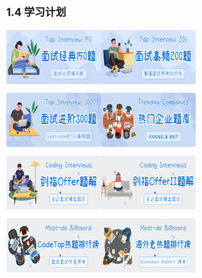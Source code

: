 # 1.4 学习计划

<html>
<div class="plan-box">
  <a href="./top_150_list.html">
    <img class="plan" src="../../../../../assets/image/plan-2.png" alt="top150"/>
  </a>
  <a href="./top_200_list.html">
    <img class="plan" src="../../../../../assets/image/plan-1.png" alt="top200"/>
  </a>
</div>
<div class="plan-box">
  <a href="./top_300_list.html">
    <img class="plan" src="../../../../../assets/image/plan-5.png" alt="top_300"/>
  </a>
  <a href="./company_list.html">
    <img class="plan" src="../../../../../assets/image/plan-6.png" alt="company"/>
  </a>
</div>
<div class="plan-box">
  <a href="./offer_list.html">
    <img class="plan" src="../../../../../assets/image/plan-7.png" alt="offer"/>
  </a>
  <a href="./offer2_list.html">
    <img class="plan" src="../../../../../assets/image/plan-8.png" alt="offer2"/>
  </a>
</div>
<div class="plan-box">
  <a href="./codetop_list.html">
    <img class="plan" src="../../../../../assets/image/plan-3.png" alt="codetop"/>
  </a>
  <a href="./rabbit_list.html">
    <img class="plan" src="../../../../../assets/image/plan-4.png" alt="rabbit"/>
  </a>
</div>

<style>
.plan-box {
    margin: 0;
    display: flex;
    align-items: center;
    justify-content: space-evenly;
}
.plan {
    margin: 10px 0;
    border-radius: 5px;
    height: 9rem;
}
.plan:hover {
  box-shadow: 0 2px 12px #f0f1f2;
}
</style>
</html>
